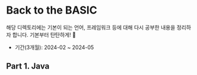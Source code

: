 # Back to the BASIC
해당 디렉토리에는 기본이 되는 언어, 프레임워크 등에 대해 다시 공부한 내용을 정리하자 합니다. 기본부터 탄탄하게! 🧱

- 기간(3개월): 2024-02 ~ 2024-05

## Part 1. Java

